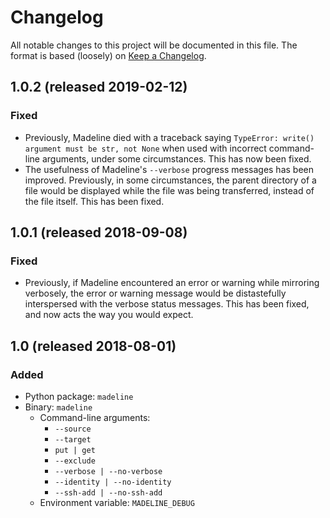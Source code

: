 # Changelog

All notable changes to this project will be documented in this file.
The format is based (loosely) on [Keep a Changelog].

[keep a changelog]: http://keepachangelog.com/

## 1.0.2 (released 2019-02-12)
### Fixed
* Previously, Madeline died with a traceback saying `TypeError:
  write() argument must be str, not None` when used with incorrect
  command-line arguments, under some circumstances. This has now been
  fixed.
* The usefulness of Madeline's `--verbose` progress messages has been
  improved. Previously, in some circumstances, the parent directory of
  a file would be displayed while the file was being transferred,
  instead of the file itself. This has been fixed.

## 1.0.1 (released 2018-09-08)
### Fixed
* Previously, if Madeline encountered an error or warning while
  mirroring verbosely, the error or warning message would be
  distastefully interspersed with the verbose status messages. This
  has been fixed, and now acts the way you would expect.

## 1.0 (released 2018-08-01)
### Added
* Python package: `madeline`
* Binary: `madeline`
  * Command-line arguments:
    * `--source`
    * `--target`
    * `put | get`
    * `--exclude`
    * `--verbose | --no-verbose`
    * `--identity | --no-identity`
    * `--ssh-add | --no-ssh-add`
  * Environment variable: `MADELINE_DEBUG`
